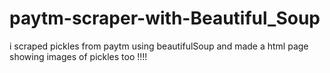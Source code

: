 # paytm-scraper-with-Beautiful_Soup
i scraped pickles from paytm using beautifulSoup
and made a html page showing images of pickles too !!!!
